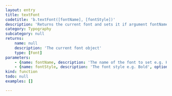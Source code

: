 ```yaml
---
layout: entry
title: textFont
codetitle: 'b.textFont([fontName], [fontStyle])'
description: 'Returns the current font and sets it if argument fontName is given.'
category: Typography
subcategory: null
returns:
    name: null
    description: 'The current font object'
    type: [Font]
parameters:
    - {name: fontName, description: 'The name of the font to set e.g. Helvetica', optional: true, type: [String]}
    - {name: fontStyle, description: 'The font style e.g. Bold', optional: true, type: [String]}
kind: function
todo: null
examples: []

---
```

